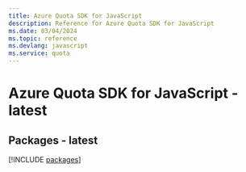 ```yaml
---
title: Azure Quota SDK for JavaScript
description: Reference for Azure Quota SDK for JavaScript
ms.date: 03/04/2024
ms.topic: reference
ms.devlang: javascript
ms.service: quota
---
```

# Azure Quota SDK for JavaScript - latest
## Packages - latest
[!INCLUDE [packages](quota-index.md)]